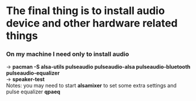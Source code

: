 # The final thing is to install audio device and other hardware related things</br>

### On my machine I need only to install audio</br>
-> **pacman -S alsa-utils pulseaudio pulseaudio-alsa pulseaudio-bluetooth pulseaudio-equalizer**</br>
-> **speaker-test**</br>
Notes: you may need to start **alsamixer** to set some extra settings and pulse equalizer **qpaeq**</br>
